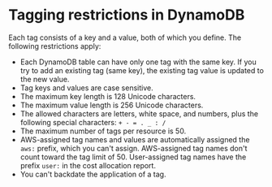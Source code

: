 # Tagging restrictions in DynamoDB<a name="TaggingRestrictions"></a>

 Each tag consists of a key and a value, both of which you define\. The following restrictions apply: 
+  Each DynamoDB table can have only one tag with the same key\. If you try to add an existing tag \(same key\), the existing tag value is updated to the new value\. 
+  Tag keys and values are case sensitive\. 
+  The maximum key length is 128 Unicode characters\. 
+ The maximum value length is 256 Unicode characters\. 
+  The allowed characters are letters, white space, and numbers, plus the following special characters: `+ - = . _ : /` 
+  The maximum number of tags per resource is 50\.
+  AWS\-assigned tag names and values are automatically assigned the `aws:` prefix, which you can't assign\. AWS\-assigned tag names don't count toward the tag limit of 50\. User\-assigned tag names have the prefix `user:` in the cost allocation report\. 
+  You can't backdate the application of a tag\. 